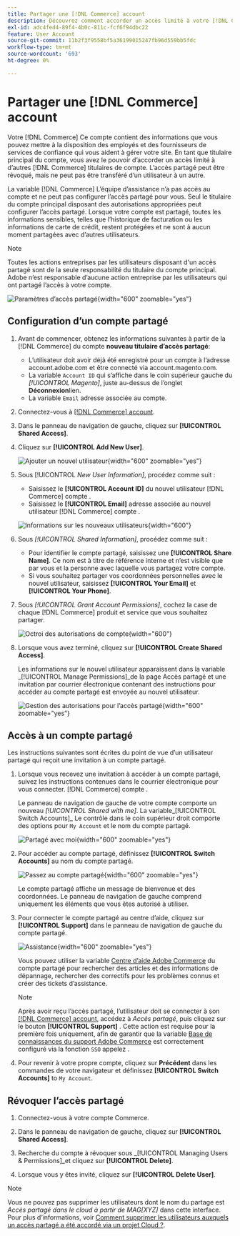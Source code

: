 ```yaml
---
title: Partager une [!DNL Commerce] account
description: Découvrez comment accorder un accès limité à votre [!DNL Commerce] compte autre [!DNL Commerce] titulaires de compte.
exl-id: adc4fed4-89f4-4b0c-811c-fcf6f94dbc22
feature: User Account
source-git-commit: 11b2f3f9558bf5a36199015247fb96d559bb5fdc
workflow-type: tm+mt
source-wordcount: '693'
ht-degree: 0%

---
```


# Partager une [!DNL Commerce] account

Votre [!DNL Commerce] Ce compte contient des informations que vous pouvez mettre à la disposition des employés et des fournisseurs de services de confiance qui vous aident à gérer votre site. En tant que titulaire principal du compte, vous avez le pouvoir d’accorder un accès limité à d’autres [!DNL Commerce] titulaires de compte. L’accès partagé peut être révoqué, mais ne peut pas être transféré d’un utilisateur à un autre.

La variable [!DNL Commerce] L’équipe d’assistance n’a pas accès au compte et ne peut pas configurer l’accès partagé pour vous. Seul le titulaire du compte principal disposant des autorisations appropriées peut configurer l’accès partagé. Lorsque votre compte est partagé, toutes les informations sensibles, telles que l’historique de facturation ou les informations de carte de crédit, restent protégées et ne sont à aucun moment partagées avec d’autres utilisateurs.

>[!NOTE]
>
>Toutes les actions entreprises par les utilisateurs disposant d&#39;un accès partagé sont de la seule responsabilité du titulaire du compte principal. Adobe n’est responsable d’aucune action entreprise par les utilisateurs qui ont partagé l’accès à votre compte.

![Paramètres d’accès partagé](./assets/shared-access.png){width="600" zoomable="yes"}

## Configuration d’un compte partagé

1. Avant de commencer, obtenez les informations suivantes à partir de la [!DNL Commerce] du compte **nouveau titulaire d’accès partagé**:

   - L’utilisateur doit avoir déjà été enregistré pour un compte à l’adresse account.adobe.com et être connecté via account.magento.com.
   - La variable `Account ID` qui s’affiche dans le coin supérieur gauche du _[!UICONTROL Magento]_, juste au-dessus de l’onglet **Déconnexion**lien.
   - La variable `Email` adresse associée au compte.

1. Connectez-vous à [[!DNL Commerce] account](commerce-account-create.md).

1. Dans le panneau de navigation de gauche, cliquez sur **[!UICONTROL Shared Access]**.

1. Cliquez sur **[!UICONTROL Add New User]**.

   ![Ajouter un nouvel utilisateur](./assets/shared-access-add.png){width="600" zoomable="yes"}

1. Sous [!UICONTROL _New User Information]_, procédez comme suit :

   - Saisissez le **[!UICONTROL Account ID]** du nouvel utilisateur [!DNL Commerce] compte .
   - Saisissez le **[!UICONTROL Email]** adresse associée au nouvel utilisateur [!DNL Commerce] compte .

   ![Informations sur les nouveaux utilisateurs](./assets/shared-new-user.png){width="600"}

1. Sous _[!UICONTROL Shared Information]_, procédez comme suit :

   - Pour identifier le compte partagé, saisissez une **[!UICONTROL Share Name]**. Ce nom est à titre de référence interne et n’est visible que par vous et la personne avec laquelle vous partagez votre compte.
   - Si vous souhaitez partager vos coordonnées personnelles avec le nouvel utilisateur, saisissez **[!UICONTROL Your Email]** et **[!UICONTROL Your Phone]**.

1. Sous _[!UICONTROL Grant Account Permissions]_, cochez la case de chaque [!DNL Commerce] produit et service que vous souhaitez partager.

   ![Octroi des autorisations de compte](./assets/shared-permissions.png){width="600"}

1. Lorsque vous avez terminé, cliquez sur **[!UICONTROL Create Shared Access]**.

   Les informations sur le nouvel utilisateur apparaissent dans la variable _[!UICONTROL Manage Permissions]_de la page Accès partagé et une invitation par courrier électronique contenant des instructions pour accéder au compte partagé est envoyée au nouvel utilisateur.

   ![Gestion des autorisations pour l’accès partagé](./assets/shared-manage-permissions.png){width="600" zoomable="yes"}

## Accès à un compte partagé

Les instructions suivantes sont écrites du point de vue d’un utilisateur partagé qui reçoit une invitation à un compte partagé.

1. Lorsque vous recevez une invitation à accéder à un compte partagé, suivez les instructions contenues dans le courrier électronique pour vous connecter. [!DNL Commerce] compte .

   Le panneau de navigation de gauche de votre compte comporte un nouveau _[!UICONTROL Shared with me]_. La variable_[!UICONTROL Switch Accounts]_ Le contrôle dans le coin supérieur droit comporte des options pour `My Account` et le nom du compte partagé.

   ![Partagé avec moi](./assets/shared-with-me.png){width="600" zoomable="yes"}

1. Pour accéder au compte partagé, définissez **[!UICONTROL Switch Accounts]** au nom du compte partagé.

   ![Passez au compte partagé](./assets/shared-switch.png){width="600" zoomable="yes"}

   Le compte partagé affiche un message de bienvenue et des coordonnées. Le panneau de navigation de gauche comprend uniquement les éléments que vous êtes autorisé à utiliser.

1. Pour connecter le compte partagé au centre d’aide, cliquez sur **[!UICONTROL Support]** dans le panneau de navigation de gauche du compte partagé.

   ![Assistance](./assets/shared-support.png){width="600" zoomable="yes"}

   Vous pouvez utiliser la variable [Centre d’aide Adobe Commerce](https://experienceleague.adobe.com/docs/commerce-knowledge-base/kb/overview.html) du compte partagé pour rechercher des articles et des informations de dépannage, rechercher des correctifs pour les problèmes connus et créer des tickets d’assistance.

   >[!NOTE]
   >
   >Après avoir reçu l’accès partagé, l’utilisateur doit se connecter à son [[!DNL Commerce] account](https://account.magento.com/customer/account/login), accédez à _Accès partagé_, puis cliquez sur le bouton **[!UICONTROL Support]** . Cette action est requise pour la première fois uniquement, afin de garantir que la variable [Base de connaissances du support Adobe Commerce](https://experienceleague.adobe.com/docs/commerce-knowledge-base/kb/overview.html) est correctement configuré via la fonction `SSO` appelez .

1. Pour revenir à votre propre compte, cliquez sur **Précédent** dans les commandes de votre navigateur et définissez **[!UICONTROL Switch Accounts]** to `My Account`.

## Révoquer l’accès partagé

1. Connectez-vous à votre compte Commerce.

1. Dans le panneau de navigation de gauche, cliquez sur **[!UICONTROL Shared Access]**.

1. Recherche du compte à révoquer sous _[!UICONTROL Managing Users & Permissions]_et cliquez sur **[!UICONTROL Delete]**.

1. Lorsque vous y êtes invité, cliquez sur **[!UICONTROL Delete User]**.

>[!NOTE]
>
>Vous ne pouvez pas supprimer les utilisateurs dont le nom du partage est _Accès partagé dans le cloud à partir de MAG[XYZ]_ dans cette interface. Pour plus d’informations, voir [Comment supprimer les utilisateurs auxquels un accès partagé a été accordé via un projet Cloud ?](https://experienceleague.adobe.com/docs/commerce-knowledge-base/kb/help-center-guide/magento-help-center-user-guide.html?lang=en#remove-cloud-shared-access-users).
